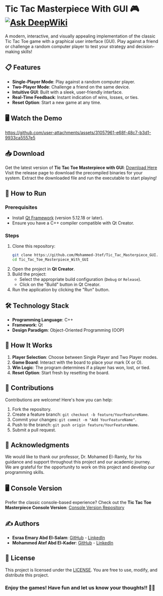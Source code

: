<h1>
  Tic Tac Masterpiece With GUI 🎮
  <div > 
    <a href="https://deepwiki.com/Mohammed-3tef/Tic_Tac_Masterpiece_GUI"> 
      <img src="https://deepwiki.com/badge.svg" alt="Ask DeepWiki"> 
    </a> 
  </div>
</h1> 

A modern, interactive, and visually appealing implementation of the classic Tic Tac Toe game with a graphical user interface (GUI). Play against a friend or challenge a random computer player to test your strategy and decision-making skills!

## 📋 Features

- **Single-Player Mode**: Play against a random computer player.
- **Two-Player Mode**: Challenge a friend on the same device.
- **Intuitive GUI**: Built with a sleek, user-friendly interface.
- **Real-Time Feedback**: Instant indication of wins, losses, or ties.
- **Reset Option**: Start a new game at any time.

## 🖥️ Watch the Demo

https://github.com/user-attachments/assets/31057961-e68f-48c7-b3d1-9933ca5557e5



## 📥 Download

Get the latest version of **Tic Tac Toe Masterpiece with GUI**: [Download Here](https://github.com/Mohammed-3tef/Tic_Tac_Masterpiece_GUI/releases/latest) <br>
Visit the release page to download the precompiled binaries for your system. Extract the downloaded file and run the executable to start playing!


## 🚀 How to Run

### Prerequisites
- Install [Qt Framework](https://www.qt.io/) (version 5.12.18 or later).
- Ensure you have a C++ compiler compatible with Qt Creator.

### Steps
1. Clone this repository:
   ```bash
   git clone https://github.com/Mohammed-3tef/Tic_Tac_Masterpiece_GUI.git
   cd Tic_Tac_Toe_Masterpiece_With_GUI
   ```
2. Open the project in **Qt Creator**.
3. Build the project:
   - Select the appropriate build configuration (`Debug` or `Release`).
   - Click on the "Build" button in Qt Creator.
4. Run the application by clicking the "Run" button.


## 🛠️ Technology Stack

- **Programming Language**: C++
- **Framework**: Qt
- **Design Paradigm**: Object-Oriented Programming (OOP)


## 🧠 How It Works

1. **Player Selection**: Choose between Single Player and Two Player modes.
2. **Game Board**: Interact with the board to place your mark (X or O).
3. **Win Logic**: The program determines if a player has won, lost, or tied.
4. **Reset Option**: Start fresh by resetting the board.


## 🤝 Contributions

Contributions are welcome! Here's how you can help:
1. Fork the repository.
2. Create a feature branch: `git checkout -b feature/YourFeatureName`.
3. Commit your changes: `git commit -m "Add YourFeatureName"`.
4. Push to the branch: `git push origin feature/YourFeatureName`.
5. Submit a pull request.


## 🌟 Acknowledgments

We would like to thank our professor, Dr. Mohamed El-Ramly, for his guidance and support throughout this project and our academic journey. We are grateful for the opportunity to work on this project and develop our programming skills.


## 🖥️ Console Version

Prefer the classic console-based experience? Check out the **Tic Tac Toe Masterpiece Console Version**: [Console Version Repository](https://github.com/Mohammed-3tef/Tic_Tac_Masterpiece)


## ✍️ Authors

- **Esraa Emary Abd El-Salam**: [GitHub](https://github.com/esraa-emary) - [LinkedIn](https://www.linkedin.com/in/esraa-emary-b372b8303/)
- **Mohammed Atef Abd El-Kader**: [GitHub](https://github.com/Mohammed-3tef) - [LinkedIn](https://www.linkedin.com/in/mohammed-atef-b0a408299/)


## 📜 License

This project is licensed under the [LICENSE](https://github.com/Mohammed-3tef/Tic-Tac-Toe-Masterpiece-With-GUI/blob/main/LICENSE). You are free to use, modify, and distribute this project.


### **Enjoy the games! Have fun and let us know your thoughts!! 🎉🎲**
